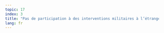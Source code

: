 ```yaml
---
topic: 17
index: 3
title: "Pas de participation à des interventions militaires à l’étranger."
lang: fr
---
```



